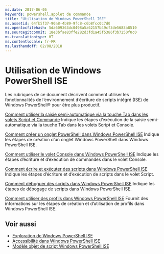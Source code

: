 ```yaml
---
ms.date: 2017-06-05
keywords: powershell,applet de commande
title: "Utilisation de Windows PowerShell ISE"
ms.assetid: 64fb5f37-90a8-4b89-9fc8-c6b8fcc0c7d0
ms.openlocfilehash: 5da609363dc0498a5a62157b49cf3de5683a8510
ms.sourcegitcommit: 18e3bfae83ffe282d3fd1a45f5386f3b7250f0c0
ms.translationtype: HT
ms.contentlocale: fr-FR
ms.lasthandoff: 02/08/2018
---
```

# <a name="using-the-windows-powershell-ise"></a>Utilisation de Windows PowerShell ISE
Les rubriques de ce document décrivent comment utiliser les fonctionnalités de l’environnement d’écriture de scripts intégré (ISE) de Windows PowerShell® pour être plus productif.

[Comment utiliser la saisie semi-automatique via la touche Tab dans les volets Script et Commande](How-to-Use-Tab-Completion-in-the-Script-Pane-and-Console-Pane.md) Indique les étapes d’exécution de la saisie semi-automatique via la touche Tab dans les volets Script et Console.

[Comment créer un onglet PowerShell dans Windows PowerShell ISE](How-to-Create-a-PowerShell-Tab-in-Windows-PowerShell-ISE.md) Indique les étapes de création d’un onglet Windows PowerShell dans Windows PowerShell ISE.

[Comment utiliser le volet Console dans Windows PowerShell ISE](How-to-Use-the-Console-Pane-in-the-Windows-PowerShell-ISE.md) Indique les étapes d’écriture et d’exécution de commandes dans le volet Console.

[Comment écrire et exécuter des scripts dans Windows PowerShell ISE](How-to-Write-and-Run-Scripts-in-the-Windows-PowerShell-ISE.md) Indique les étapes d’écriture et d’exécution de scripts dans le volet Script.

[Comment déboguer des scripts dans Windows PowerShell ISE](How-to-Debug-Scripts-in-Windows-PowerShell-ISE.md) Indique les étapes de débogage de scripts dans Windows PowerShell ISE.

[Comment utiliser des profils dans Windows PowerShell ISE](How-to-Use-Profiles-in-Windows-PowerShell-ISE.md) Fournit des informations sur les étapes de création et d’utilisation de profils dans Windows PowerShell ISE.

## <a name="see-also"></a>Voir aussi
- [Exploration de Windows PowerShell ISE](../../getting-started/fundamental/Exploring-the-Windows-PowerShell-ISE.md)
- [Accessibilité dans Windows PowerShell ISE](../../setup/Accessibility-in-Windows-PowerShell-ISE.md)
- [Modèle objet de script Windows PowerShell ISE](https://technet.microsoft.com/en-us/library/69b047d0-da79-413e-b948-8e45d05d1f85)

